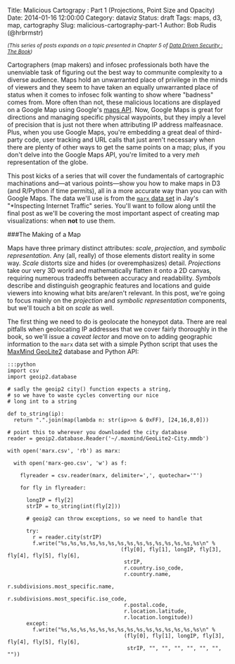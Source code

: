 Title: Malicious Cartograpy : Part 1 (Projections, Point Size and Opacity)
Date: 2014-01-16 12:00:00
Category: dataviz
Status: draft
Tags: maps, d3, map, cartography
Slug: malicious-cartography-part-1
Author: Bob Rudis (@hrbrmstr)

<style>
.wland {
  fill: #222;
}
.wboundary {
  fill: none;
  stroke: #7f7f7f;
  stroke-width: .15px;
}
.wbot {
	fill-opacity:0.2;
	stroke:#ffffcc;
	stroke-width:0.15;
	fill:#f3b24c;
}
</style>

<small><i>(This series of posts expands on a topic presented in Chapter 5 of [Data Driven Security : The Book](http://amzn.to/ddsbook))</i></small>

Cartographers (map makers) and infosec professionals both have the unenviable task of figuring out the best way to communite complexity to a diverse audience. Maps hold an unwarranted place of privilege in the minds of viewers and they seem to have taken an equally unwarranted place of status when it comes to infosec folk wanting to show where "badness" comes from. More often than not, these malicious locations are displayed on a Google Map using Google's [maps API](https://developers.google.com/maps/). Now, Google Maps is great for directions and managing specific physical waypoints, but they imply a level of precision that is just not there when attributing IP address malfeasnace. Plus, when you use Google Maps, you're embedding a great deal of third-party code, user tracking and URL calls that just aren't necessary when there are plenty of other ways to get the same points on a map; plus, if you don't delve into the Google Maps API, you're limited to a very *meh* representation of the globe.

This post kicks of a series that will cover the fundamentals of cartographic machinations and&mdash;at various points&mdash;show you how to make maps in D3 (and R/Python if time permits), all in a more accurate way than you can with Google Maps. The data we'll use is from the [`marx` data set](http://datadrivensecurity.info/blog/posts/2014/Jan/blander-part1/) in Jay's "*Inspecting Internet Traffic" series. You'll want to follow along until the final post as we'll be covering the most important aspect of creating map visualizations: when **not** to use them.


###The Making of a Map

Maps have three primary distinct attributes: _scale_, _projection_, and _symbolic representation_.  Any (all, really) of those elements distort reality in some way. _Scale_ distorts size and hides (or overemphasizes) detail. _Projections_ take our very 3D world and mathematically flatten it onto a 2D canvas, requiring numerous tradeoffs between accuracy and readability. _Symbols_ describe and distinguish geographic features and locations and guide viewers into knowing what bits are/aren't relevant. In this post, we're going to focus mainly on the _projection_ and _symbolic representation_ components, but we'll touch a bit on _scale_ as well.

The first thing we need to do is geolocate the honeypot data. There are real pitfalls when geolocating IP addresses that we cover fairly thoroughly in the book, so we'll issue a  *caveat lector*  and move on to adding geographic information to the `marx` data set with a simple Python script that uses the  [MaxMind GeoLite2](http://dev.maxmind.com/geoip/geoip2/geolite2/) database and Python API:

	:::python
	import csv
	import geoip2.database
	 
	# sadly the geoip2 city() function expects a string, 
	# so we have to waste cycles converting our nice
	# long int to a string
	
	def to_string(ip):
	  return ".".join(map(lambda n: str(ip>>n & 0xFF), [24,16,8,0]))
	 
	# point this to wherever you downloaded the city database
	reader = geoip2.database.Reader('~/.maxmind/GeoLite2-City.mmdb')
	 
	with open('marx.csv', 'rb') as marx:
	
	  with open('marx-geo.csv', 'w') as f:
	  
	    flyreader = csv.reader(marx, delimiter=',', quotechar='"')
	    
	    for fly in flyreader:
	    
	      longIP = fly[2]
	      strIP = to_string(int(fly[2]))

	      # geoip2 can throw exceptions, so we need to handle that
	      
	      try:
	        r = reader.city(strIP)
	        f.write("%s,%s,%s,%s,%s,%s,%s,%s,%s,%s,%s,%s,%s,%s,%s\n" % 
	                                    (fly[0], fly[1], longIP, fly[3], fly[4], fly[5], fly[6],
	                                     strIP,
	                                     r.country.iso_code,
	                                     r.country.name, 
	                                     r.subdivisions.most_specific.name,
	                                     r.subdivisions.most_specific.iso_code,
	                                     r.postal.code,
	                                     r.location.latitude,
	                                     r.location.longitude))
	      except:
	        f.write("%s,%s,%s,%s,%s,%s,%s,%s,%s,%s,%s,%s,%s,%s,%s\n" % 
	                                     (fly[0], fly[1], longIP, fly[3], fly[4], fly[5], fly[6],
	                                      strIP, "", "", "", "", "", "", ""))
                                      
